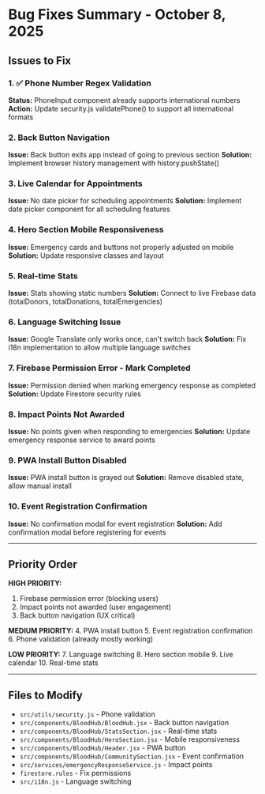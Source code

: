 # Bug Fixes Summary - October 8, 2025

## Issues to Fix

### 1. ✅ Phone Number Regex Validation
**Status:** PhoneInput component already supports international numbers
**Action:** Update security.js validatePhone() to support all international formats

### 2. Back Button Navigation
**Issue:** Back button exits app instead of going to previous section
**Solution:** Implement browser history management with history.pushState()

### 3. Live Calendar for Appointments
**Issue:** No date picker for scheduling appointments
**Solution:** Implement date picker component for all scheduling features

### 4. Hero Section Mobile Responsiveness
**Issue:** Emergency cards and buttons not properly adjusted on mobile
**Solution:** Update responsive classes and layout

### 5. Real-time Stats
**Issue:** Stats showing static numbers
**Solution:** Connect to live Firebase data (totalDonors, totalDonations, totalEmergencies)

### 6. Language Switching Issue
**Issue:** Google Translate only works once, can't switch back
**Solution:** Fix i18n implementation to allow multiple language switches

### 7. Firebase Permission Error - Mark Completed
**Issue:** Permission denied when marking emergency response as completed
**Solution:** Update Firestore security rules

### 8. Impact Points Not Awarded
**Issue:** No points given when responding to emergencies
**Solution:** Update emergency response service to award points

### 9. PWA Install Button Disabled
**Issue:** PWA install button is grayed out
**Solution:** Remove disabled state, allow manual install

### 10. Event Registration Confirmation
**Issue:** No confirmation modal for event registration
**Solution:** Add confirmation modal before registering for events

---

## Priority Order

**HIGH PRIORITY:**
1. Firebase permission error (blocking users)
2. Impact points not awarded (user engagement)
3. Back button navigation (UX critical)

**MEDIUM PRIORITY:**
4. PWA install button
5. Event registration confirmation
6. Phone validation (already mostly working)

**LOW PRIORITY:**
7. Language switching
8. Hero section mobile
9. Live calendar
10. Real-time stats

---

## Files to Modify

- `src/utils/security.js` - Phone validation
- `src/components/BloodHub/BloodHub.jsx` - Back button navigation
- `src/components/BloodHub/StatsSection.jsx` - Real-time stats
- `src/components/BloodHub/HeroSection.jsx` - Mobile responsiveness
- `src/components/BloodHub/Header.jsx` - PWA button
- `src/components/BloodHub/CommunitySection.jsx` - Event confirmation
- `src/services/emergencyResponseService.js` - Impact points
- `firestore.rules` - Fix permissions
- `src/i18n.js` - Language switching
